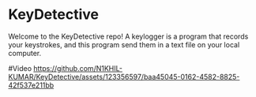 # KeyDetective

Welcome to the KeyDetective repo! A keylogger is a program that records your keystrokes, and this program send them in a text file on your local computer.

#Video https://github.com/N1KHIL-KUMAR/KeyDetective/assets/123356597/baa45045-0162-4582-8825-42f537e211bb
